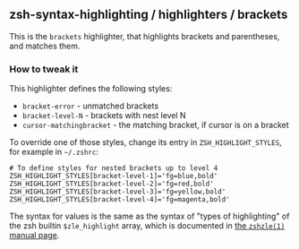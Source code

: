 zsh-syntax-highlighting / highlighters / brackets
-------------------------------------------------

This is the `brackets` highlighter, that highlights brackets and parentheses, and
matches them.


### How to tweak it

This highlighter defines the following styles:

* `bracket-error` - unmatched brackets
* `bracket-level-N` - brackets with nest level N
* `cursor-matchingbracket` - the matching bracket, if cursor is on a bracket

To override one of those styles, change its entry in `ZSH_HIGHLIGHT_STYLES`,
for example in `~/.zshrc`:

    # To define styles for nested brackets up to level 4
    ZSH_HIGHLIGHT_STYLES[bracket-level-1]='fg=blue,bold'
    ZSH_HIGHLIGHT_STYLES[bracket-level-2]='fg=red,bold'
    ZSH_HIGHLIGHT_STYLES[bracket-level-3]='fg=yellow,bold'
    ZSH_HIGHLIGHT_STYLES[bracket-level-4]='fg=magenta,bold'

The syntax for values is the same as the syntax of "types of highlighting" of
the zsh builtin `$zle_highlight` array, which is documented in [the `zshzle(1)`
manual page][zshzle-Character-Highlighting].

[zshzle-Character-Highlighting]: http://zsh.sourceforge.net/Doc/Release/Zsh-Line-Editor.html#Character-Highlighting
